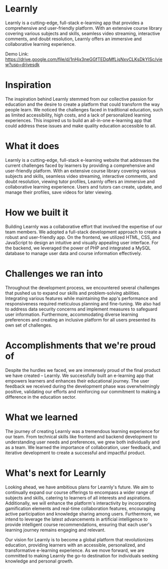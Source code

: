 # Learnly

Learnly is a cutting-edge, full-stack e-learning app that provides a comprehensive and user-friendly platform. With an extensive course library covering various subjects and skills, seamless video streaming, interactive comments, and doubt resolution, Learnly offers an immersive and collaborative learning experience.  

Demo Link: https://drive.google.com/file/d/1nHjx3neGGfTEDqMfLjsNxvCLKsDkYISc/view?usp=drivesdk

# Inspiration
The inspiration behind Learnly stemmed from our collective passion for education and the desire to create a platform that could transform the way people learn. We noticed the challenges faced in traditional education, such as limited accessibility, high costs, and a lack of personalized learning experiences. This inspired us to build an all-in-one e-learning app that could address these issues and make quality education accessible to all.

# What it does
Learnly is a cutting-edge, full-stack e-learning website that addresses the current challenges faced by learners by providing a comprehensive and user-friendly platform. With an extensive course library covering various subjects and skills, seamless video streaming, interactive comments, and doubt resolution, viewing tutor profiles, Learnly offers an immersive and collaborative learning experience. Users and tutors can create, update, and manage their profiles, save videos for later viewing.

# How we built it
Building Learnly was a collaborative effort that involved the expertise of our team members. We adopted a full-stack development approach to create a robust and user-friendly app. On the frontend, we utilized HTML, CSS, and JavaScript to design an intuitive and visually appealing user interface. For the backend, we leveraged the power of PHP and integrated a MySQL database to manage user data and course information effectively.

# Challenges we ran into
Throughout the development process, we encountered several challenges that pushed us to expand our skills and problem-solving abilities. Integrating various features while maintaining the app's performance and responsiveness required meticulous planning and fine-tuning. We also had to address data security concerns and implement measures to safeguard user information. Furthermore, accommodating diverse learning preferences and creating an inclusive platform for all users presented its own set of challenges.

# Accomplishments that we're proud of
Despite the hurdles we faced, we are immensely proud of the final product we have created – Learnly. We successfully built an e-learning app that empowers learners and enhances their educational journey. The user feedback we received during the development phase was overwhelmingly positive, validating our efforts and reinforcing our commitment to making a difference in the education sector.

# What we learned
The journey of creating Learnly was a tremendous learning experience for our team. From technical skills like frontend and backend development to understanding user needs and preferences, we grew both individually and as a team. We learned the importance of collaboration, user feedback, and iterative development to create a successful and impactful product.

# What's next for Learnly
Looking ahead, we have ambitious plans for Learnly's future. We aim to continually expand our course offerings to encompass a wider range of subjects and skills, catering to learners of all interests and aspirations. Additionally, we will enhance the platform's interactivity by incorporating gamification elements and real-time collaboration features, encouraging active participation and knowledge sharing among users. Furthermore, we intend to leverage the latest advancements in artificial intelligence to provide intelligent course recommendations, ensuring that each user's learning journey remains engaging and relevant.

Our vision for Learnly is to become a global platform that revolutionizes education, providing learners with an accessible, personalized, and transformative e-learning experience. As we move forward, we are committed to making Learnly the go-to destination for individuals seeking knowledge and personal growth.

